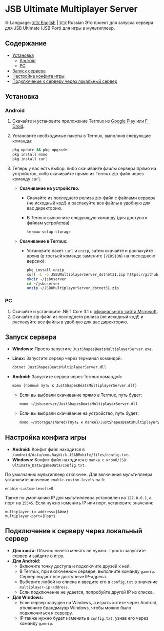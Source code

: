 # JSB Ultimate Multiplayer Server
🌐 Language: [🇺🇸  English](https://github.com/CallMeSoumya2063/JSBUMultiplayerServer/blob/master/README_EN.md) | 🇷🇺 Russian
Это проект для запуска сервера для JSB Ultimate (JSB Port) для игры в мультиплеер.

## Содержание

- [Установка](#установка)
  - [Android](#android)
  - [PC](#pc)
- [Запуск сервера](#запуск-сервера)
- [Настройка конфига игры](#настройка-конфига-игры)
- [Подключение к серверу через локальный сервер](#подключение-к-серверу-через-локальный-сервер)

## Установка

### Android

1. Скачайте и установите приложение Termux из [Google Play](https://play.google.com/store/apps/details?id=com.termux) или [F-Droid](https://f-droid.org/packages/com.termux/).
2. Установите необходимые пакеты в Termux, выполнив следующие команды:

   ```bash
   pkg update && pkg upgrade
   pkg install mono
   pkg install curl
   ```

3. Теперь у вас есть выбор: либо скачивайте файлы сервера прямо на устройство, либо скачивайте прямо из Termux zip-файл через команду `curl`.

   - **Скачивание на устройство:**
     - Скачайте из последнего релиза zip-файл с файлами сервера (не исходный код!) и распакуйте все файлы в удобную для вас директорию.
     - В Termux выполните следующую команду (для доступа к файлам устройства):

       ```bash
       termux-setup-storage
       ```

   - **Скачивание в Termux:**
     - Установите пакет `curl` и `unzip`, затем скачайте и распакуйте архив (в третьей команде замените `{VERSION}` на последнюю версию):

       ```bash
       pkg install unzip
       curl -L -o JSBUMultiplayerServer_dotnet31.zip https://github.com/SedTriHEX/JSBUMultiplayerServer/releases/download/{VERSION}/JSBUMultiplayerServer_dotnet31.zip
       mkdir ~/jsbuserver
       cd ~/jsbuserver
       unzip ~/JSBUMultiplayerServer_dotnet31.zip
       ```

### PC

1. Скачайте и установите .NET Core 3.1 с [официального сайта Microsoft](https://dotnet.microsoft.com/en-us/download/dotnet/3.1).
2. Скачайте zip-файл из последнего релиза (не исходный код!) и распакуйте все файлы в удобную для вас директорию.

## Запуск сервера

- **Windows:** Просто запустите `JustShapesBeatsMultiplayerServer.exe`.
- **Linux:** Запустите сервер через терминал командой:

  ```bash
  dotnet JustShapesBeatsMultiplayerServer.dll
  ```

- **Android:** Запустите сервер через Termux командой:

  ```bash
  mono {полный путь к JustShapesBeatsMultiplayerServer.dll}
  ```

  - Если вы выбрали скачивание прямо в Termux, путь будет:

    ```bash
    mono ~/jsbuserver/JustShapesBeatsMultiplayerServer.dll
    ```

  - Если вы выбрали скачивание на устройство, путь будет:

    ```bash
    mono ~/storage/shared/{путь к папке}/JustShapesBeatsMultiplayerServer.dll
    ```

## Настройка конфига игры

- **Android:** Конфиг файл находится в `/android/data/com.RayNick.JSABMobile/files/config.txt`.
- **Windows:** Конфиг файл находится в `папка с игрой/JSB Ultimate_Data/gameData/config.txt`.

По умолчанию мультиплеер отключен. Для включения мультиплеера установите значение `enable-custom-levels` на `0`:

```plaintext
enable-custom-levels=0
```

Также по умолчанию IP для мультиплеера установлен на `127.0.0.1`, а порт на `25545`. Если нужно изменить IP или порт, установите значения:

```plaintext
multiplayer-ip-address={Айпи}
multiplayer-port={Порт}
```

## Подключение к серверу через локальный сервер

- **Для хоста:** Обычно ничего менять не нужно. Просто запустите сервер и зайдите в игру.
- **Для Android:**
  - Включите точку доступа и подключите друзей к ней.
  - В Termux, при включенном сервере, выполните команду `gameip`. Сервер выдаст все доступные IP-адреса.
  - Выберите любой из списка и введите его в `config.txt` в значение `multiplayer-ip-address`.
  - Если подключение не удается, попробуйте другой IP из списка.
- **Для Windows:**
  - Если сервер запущен на Windows, а играть хотите через Android, отключите брандмауэр Windows, чтобы можно было подключиться к серверу.
  - IP также нужно будет изменить в `config.txt`, узнав его через команду `gameip`.
